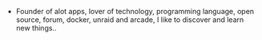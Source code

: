 - Founder of alot apps, lover of technology, programming language, open source, forum, docker, unraid and arcade, I like to discover and learn new things..
  <br>































































































































































































































































































































































































































































